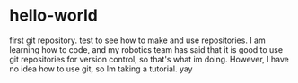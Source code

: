 # hello-world
first git repository. test to see how to make and use repositories.
I am learning how to code, and my robotics team has said that it is good to use git repositories for version control, so that's what im doing. However, I have no idea how to use git, so Im taking a tutorial. yay
